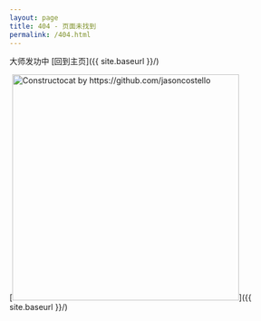 ```yaml
---
layout: page
title: 404 - 页面未找到
permalink: /404.html
---
```


大师发功中 [回到主页]({{ site.baseurl }}/)

[<img src="{{ site.baseurl }}/images/404.jpg" alt="Constructocat by https://github.com/jasoncostello" style="width: 400px;"/>]({{ site.baseurl }}/)

